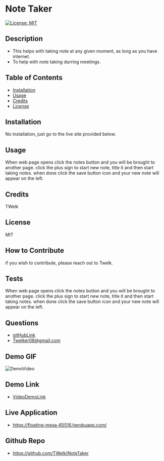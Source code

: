 
# Note Taker
[![License: MIT](https://img.shields.io/badge/License-MIT-yellow.svg)](https://opensource.org/licenses/MIT)
## Description
- This helps with taking note at any given moment, as long as you have internet.
- To help with note taking durring meetings.
## Table of Contents
- [Installation](#installation)
- [Usage](#usage)
- [Credits](#credits)
- [License](#license)
## Installation
No installation, just go to the live site provided below.
## Usage
When web page opens click the notes button and you will be brought to another page. click the plus sign to start new note, title it and then start taking notes. when done click the save button icon and your new note will appear on the left.
## Credits
TWelk
## License
MIT
## How to Contribute
if you wish to contribute, please reach out to Twelk.
## Tests
When web page opens click the notes button and you will be brought to another page. click the plus sign to start new note, title it and then start taking notes. when done click the save button icon and your new note will appear on the left.
## Questions
* [gitHubLink](https://github.com/TWelk)
* <a href="mailto:it-support@kth.se">Twelker08@gmail.com</a>
## Demo GIF
![DemoVideo](./public/assets/images/notetaker.gif)
## Demo Link
* [VideoDemoLink](https://youtu.be/lTYwVSbbfPU)
## Live Application
* https://floating-mesa-65516.herokuapp.com/
## Github Repo
* https://github.com/TWelk/NoteTaker
